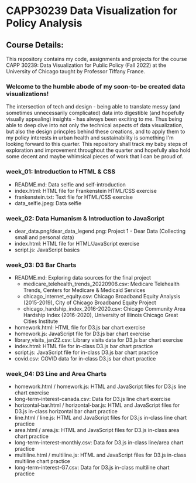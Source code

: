 # CAPP30239 Data Visualization for Policy Analysis

## Course Details:
This repository contains my code, assignments and projects for the course CAPP 30239: Data Visualization for Public Policy (Fall 2022) at the University of Chicago taught by Professor Tiffany France. 

### Welcome to the humble abode of my soon-to-be created data visualizations!
The intersection of tech and design - being able to translate messy (and sometimes unnecessarily complicated) data into digestible (and hopefully visually appealing) insights -  has always been exciting to me. Thus being able to deep dive into not only the technical aspects of data visualization, but also the design princples behind these creations, and to apply them to my policy interests in urban health and sustainability is something I'm looking forward to this quarter. This repository shall track my baby steps of exploration and improvement throughout the quarter and hopefully also hold some decent and maybe whimsical pieces of work that I can be proud of.

### week_01: Introduction to HTML & CSS
- README.md: Data selfie and self-introduction
- index.html: HTML file for Frankenstein HTML/CSS exercise 
- frankenstein.txt: Text file for HTML/CSS exercise
- data_selfie.jpeg: Data selfie 

### week_02: Data Humanism & Introduction to JavaScript
- dear_data.png/dear_data_legend.png: Project 1 - Dear Data (Collecting small and personal data)
- index.html: HTML file for HTML/JavaScript exercise
- script.js: JavaScript basics

### week_03: D3 Bar Charts
- README.md: Exploring data sources for the final project
  - medicare_telehealth_trends_20220906.csv: Medicare Telehealth Trends, Centers for Medicare & Medicaid Services
  - chicago_internet_equity.csv: Chicago Broadband Equity Analysis (2015-2019), City of Chicago Broadband Equity Project
  - chicago_hardship_index_2016-2020.csv: Chicago Community Area Hardship Index (2016-2020), University of Illinois Chicago Great Cities Institute
- homework.html: HTML file for D3.js bar chart exercise
- homework.js: JavaScript file for D3.js bar chart exercise
- library_visits_jan22.csv: Library visits data for D3.js bar chart exercise
- index.html: HTML file for in-class D3.js bar chart practice
- script.js: JavaScript file for in-class D3.js bar chart practice
- covid.csv: COVID data for in-class D3.js bar chart practice

### week_04: D3 Line and Area Charts
- homework.html / homework.js: HTML and JavaScript files for D3.js line chart exercise
- long-term-interest-canada.csv: Data for D3.js line chart exercise
- horizontal-bar.html / horizontal-bar.js: HTML and JavaScript files for D3.js in-class horizontal bar chart practice
- line.html / line.js: HTML and JavaScript files for D3.js in-class line chart practice
- area.html / area.js: HTML and JavaScript files for D3.js in-class area chart practice
- long-term-interest-monthly.csv: Data for  D3.js in-class line/area chart practice
- multiline.html / multiline.js: HTML and JavaScript files for D3.js in-class multiline chart practice
- long-term-interest-G7.csv: Data for  D3.js in-class multiline chart practice